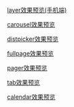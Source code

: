 ﻿<!-- > [layer文档说明](https://github.com/Zero-jian/package/blob/master/layer/index.doc?raw=true)

> [carousel文档说明](https://github.com/Zero-jian/package/blob/master/carousel/carousel.docx?raw=true)

> [distpicker文档说明](https://github.com/Zero-jian/package/blob/master/distpicker/distpicker.docx?raw=true) -->

[layer效果预览(手机端)](http://www.molijian.club/work/package/layer/index.html)

[carousel效果预览](http://www.molijian.club/work/package/carousel/carousel.html)

[distpicker效果预览](http://www.molijian.club/work/package/distpicker/index.html)

[fullpage效果预览](http://www.molijian.club/work/package/fullpage/fullpage.html)

[pager效果预览](http://www.molijian.club/work/package/pager/pager.html)

[tab效果预览](http://www.molijian.club/work/package/tab/tab.html)

[calendar效果预览](http://www.molijian.club/work/package/calendar/calendar.html)